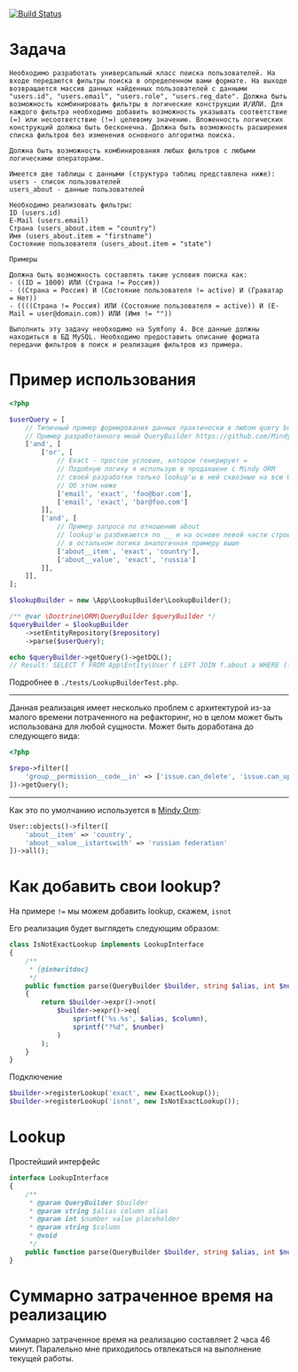 [![Build Status](https://travis-ci.org/max107/test1.svg?branch=master)](https://travis-ci.org/max107/test1)

# Задача

```
Необходимо разработать универсальный класс поиска пользователей. На входе передаются фильтры поиска в определенном вами формате. На выходе возвращается массив данных найденных пользователей с данными "users.id", "users.email", "users.role", "users.reg_date". Должна быть возможность комбинировать фильтры в логические конструкции И/ИЛИ. Для каждого фильтра необходимо добавить возможность указывать соответствие (=) или несоответствие (!=) целевому значению. Вложенность логических конструкций должна быть бесконечна. Должна быть возможность расширения списка фильтров без изменения основного алгоритма поиска. 

Должна быть возможность комбинирования любых фильтров с любыми логическими операторами.

Имеется две таблицы с данными (структура таблиц представлена ниже):
users - список пользователей
users_about - данные пользователей

Необходимо реализовать фильтры:
ID (users.id)
E-Mail (users.email)
Страна (users_about.item = "country")
Имя (users_about.item = "firstname")
Состояние пользователя (users_about.item = "state")

Примеры

Должна быть возможность составлять такие условия поиска как:
- ((ID = 1000) ИЛИ (Страна != Россия))
- ((Страна = Россия) И (Состояние пользователя != active) И (Граватар = Нет))
- ((((Страна != Россия) ИЛИ (Состояние пользователя = active)) И (E-Mail = user@domain.com)) ИЛИ (Имя != ""))

Выполнить эту задачу необходимо на Symfony 4. Все данные должны находиться в БД MySQL. Необходимо предоставить описание формата передачи фильтров в поиск и реализация фильтров из примера. 
```

# Пример использования

```php
<?php

$userQuery = [
    // Типичный пример формирования данных практически в любом query builder
    // Пример разработанного мной QueryBuilder https://github.com/MindyPHP/QueryBuilder
    ['and', [
        ['or', [
            // Exact - простое условие, которое генерирует =
            // Подобную логику я использую в продакшене с Mindy ORM
            // своей разработки только lookup'ы в ней сквозные на всю ORM.
            // Об этом ниже
            ['email', 'exact', 'foo@bar.com'],
            ['email', 'exact', 'bar@foo.com']
        ]],
        ['and', [
            // Пример запроса по отношению about
            // lookup'ы разбиваются по __ и на основе левой части строится запрос,
            // в остальном логика аналогичная примеру выше
            ['about__item', 'exact', 'country'],
            ['about__value', 'exact', 'russia']
        ]],
    ]],
];

$lookupBuilder = new \App\LookupBuilder\LookupBuilder();

/** @var \Doctrine\ORM\QueryBuilder $queryBuilder */
$queryBuilder = $lookupBuilder
    ->setEntityRepository($repository)
    ->parse($userQuery);

echo $queryBuilder->getQuery()->getDQL();
// Result: SELECT f FROM App\Entity\User f LEFT JOIN f.about a WHERE (f.email = ?0 OR f.email = ?1) AND (a.item = ?2 AND a.value = ?3)
```

Подробнее в `./tests/LookupBuilderTest.php`.

---

Данная реализация имеет несколько проблем с архитектурой из-за малого времени потраченного на 
рефакторинг, но в целом может быть использована для любой сущности. Может быть доработана до следующего вида:

```php
<?php

$repo->filter([
    'group__permission__code__in' => ['issue.can_delete', 'issue.can_update']
])->getQuery();
```

---

Как это по умолчанию используется в [Mindy Orm](https://github.com/MindyPHP/Orm):

```php
User::objects()->filter([
    'about__item' => 'country',
    'about__value__istartswith' => 'russian federation'
])->all();
```

# Как добавить свои lookup?

На примере `!=` мы можем добавить lookup, скажем, `isnot`

Его реализация будет выглядеть следующим образом:

```php
class IsNotExactLookup implements LookupInterface
{
    /**
     * {@inheritdoc}
     */
    public function parse(QueryBuilder $builder, string $alias, int $number, string $column)
    {
        return $builder->expr()->not(
            $builder->expr()->eq(
                sprintf('%s.%s', $alias, $column),
                sprintf("?%d", $number)
            )
        );
    }
}
```

Подключение

```php
$builder->registerLookup('exact', new ExactLookup());
$builder->registerLookup('isnot', new IsNotExactLookup());
```

# Lookup

Простейший интерфейс

```php
interface LookupInterface
{
    /**
     * @param QueryBuilder $builder
     * @param string $alias column alias
     * @param int $number value placeholder
     * @param string $column
     * @void
     */
    public function parse(QueryBuilder $builder, string $alias, int $number, string $column);
}
```

# Суммарно затраченное время на реализацию

Суммарно затраченное время на реализацию составляет 2 часа 46 минут. Паралельно мне приходилось отвлекаться 
на выполнение текущей работы.
